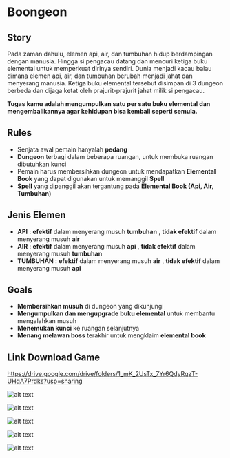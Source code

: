 # Boongeon
## Story 
Pada zaman dahulu, elemen api, air, dan tumbuhan
hidup berdampingan dengan manusia. Hingga si pengacau datang
dan mencuri ketiga buku elemental untuk memperkuat dirinya sendiri. Dunia menjadi kacau balau dimana elemen api, air, dan tumbuhan berubah menjadi jahat dan menyerang manusia. 
Ketiga buku elemental tersebut disimpan di 3 dungeon berbeda
dan dijaga ketat oleh prajurit-prajurit jahat milik si pengacau.

**Tugas kamu adalah mengumpulkan satu per satu buku elemental
dan mengembalikannya agar kehidupan bisa kembali seperti semula.**

## Rules 
- Senjata awal pemain hanyalah **pedang**
- **Dungeon** terbagi dalam beberapa ruangan, untuk membuka ruangan dibutuhkan kunci
- Pemain harus membersihkan dungeon untuk mendapatkan **Elemental Book** yang dapat digunakan untuk memanggil **Spell**
- **Spell** yang dipanggil akan tergantung pada **Elemental Book (Api, Air, Tumbuhan)**

## Jenis Elemen 
- **API** :  **efektif** dalam menyerang musuh **tumbuhan** , **tidak efektif** dalam menyerang musuh **air**
- **AIR** :  **efektif** dalam menyerang musuh **api** , **tidak efektif** dalam menyerang musuh **tumbuhan**
- **TUMBUHAN** :  **efektif** dalam menyerang musuh **air** , **tidak efektif** dalam menyerang musuh **api**

## Goals
- **Membersihkan musuh** di dungeon yang dikunjungi
- **Mengumpulkan dan mengupgrade buku elemental** untuk membantu mengalahkan musuh
- **Menemukan kunci** ke ruangan selanjutnya
- **Menang melawan boss** terakhir untuk mengklaim **elemental book**

## Link Download Game
https://drive.google.com/drive/folders/1_mK_2UsTx_7Yr6QdyRqzT-UHqA7Prdks?usp=sharing

![alt text](https://github.com/KillerQueen59/Boongeon-Grafkom/blob/main/ss/1610701930582.jpg?raw=true)

![alt text](https://github.com/KillerQueen59/Boongeon-Grafkom/blob/main/ss/1610701959731.jpg?raw=true)

![alt text](https://github.com/KillerQueen59/Boongeon-Grafkom/blob/main/ss/1610701996946.jpg?raw=true)

![alt text](https://github.com/KillerQueen59/Boongeon-Grafkom/blob/main/ss/1610702034984.jpg?raw=true)

![alt text](https://github.com/KillerQueen59/Boongeon-Grafkom/blob/main/ss/1610702070944.jpg?raw=true)








